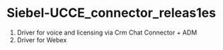 # Siebel-UCCE_connector_releas1es
1. Driver for voice and licensing via Crm Chat Connector + ADM
2. Driver for Webex
